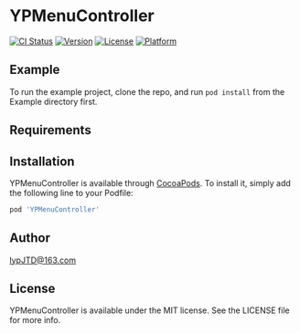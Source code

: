 # YPMenuController

[![CI Status](https://img.shields.io/travis/liuyaping/YPMenuController.svg?style=flat)](https://travis-ci.org/liuyaping/YPMenuController)
[![Version](https://img.shields.io/cocoapods/v/YPMenuController.svg?style=flat)](https://cocoapods.org/pods/YPMenuController)
[![License](https://img.shields.io/cocoapods/l/YPMenuController.svg?style=flat)](https://cocoapods.org/pods/YPMenuController)
[![Platform](https://img.shields.io/cocoapods/p/YPMenuController.svg?style=flat)](https://cocoapods.org/pods/YPMenuController)

## Example

To run the example project, clone the repo, and run `pod install` from the Example directory first.

## Requirements

## Installation

YPMenuController is available through [CocoaPods](https://cocoapods.org). To install
it, simply add the following line to your Podfile:

```ruby
pod 'YPMenuController'
```

## Author

 lypJTD@163.com

## License

YPMenuController is available under the MIT license. See the LICENSE file for more info.
